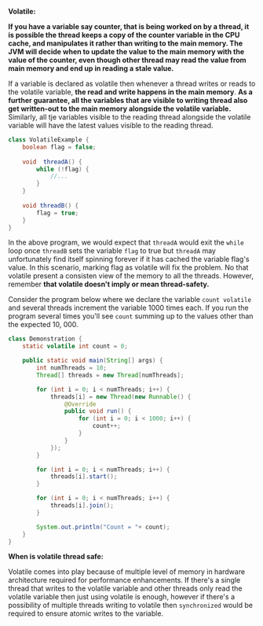 **Volatile:**

**If you have a variable say counter, that is being worked on by a thread, it is possible the thread keeps a copy of the counter variable in the CPU cache, and manipulates it rather than writing to the main memory. The JVM will decide when to update the value to the main memory with the value of the counter, even though other thread may read the value from main memory and end up in reading a stale value.**

If a variable is declared as volatile then whenever a thread writes or reads to the volatile variable, **the read and write happens in the main memory**. **As a further guarantee, all the variables that are visible to writing thread also get written-out to the main memory alongside the volatile variable.** Similarly, all tje variables visible to the reading thread alongside the volatile variable will have the latest values visible to the reading thread.

```java
class VolatileExample {
    boolean flag = false;
    
    void  threadA() {
        while (!flag) {
            //...
        }
    }
    
    void threadB() {
        flag = true;
    }
}
```

 In the above program, we would expect that `threadA` would exit the `while` loop once `threadB` sets the variable `flag` to true but `threadA` may unfortunately find itself spinning forever if it has cached the variable flag's value. In this scenario, marking flag as volatile will fix the problem. No that volatile present a consisten view of the memory to all the threads. However, remember **that volatile doesn't imply or mean thread-safety.** 

Consider the program below where we declare the variable `count volatile` and several threads increment the variable 1000 times each. If you run the program several times you'll see `count` summing up to the values other than the expected 10, 000.

```java
class Demonstration {
    static volatile int count = 0;

    public static void main(String[] args) {
        int numThreads = 10;
        Thread[] threads = new Thread[numThreads];

        for (int i = 0; i < numThreads; i++) {
            threads[i] = new Thread(new Runnable() {
                @Override
                public void run() {
                    for (int i = 0; i < 1000; i++) {
                        count++;
                    }
                }
            });
        }

        for (int i = 0; i < numThreads; i++) {
            threads[i].start();
        }

        for (int i = 0; i < numThreads; i++) {
            threads[i].join();
        }

        System.out.println("Count = "+ count);
    }
}
```

**When is volatile thread safe:**

Volatile comes into play because of multiple level of memory in hardware architecture required for performance enhancements. If there's a single thread that writes to the volatile variable and other threads only read the volatile variable then just using volatile is enough, however if there's a possibility of multiple threads writing to volatile then `synchronized` would be required to ensure atomic writes to the variable.